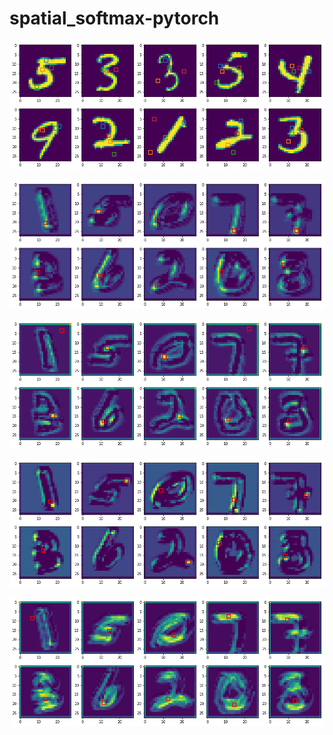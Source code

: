 # spatial_softmax-pytorch

![](images/all_points00.png)

![feature0](images/feature0.png)

![feature1](images/feature1.png)

![feature2](images/feature2.png)

![feature3](images/feature3.png)

